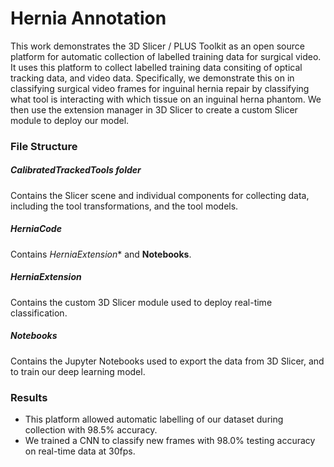 # Hernia Annotation

This work demonstrates the 3D Slicer / PLUS Toolkit as an open source platform for automatic collection of labelled training data for surgical video. 
It uses this platform to collect labelled training data consiting of optical tracking data, and video data. Specifically, we demonstrate this on
in classifying surgical video frames for inguinal hernia repair by classifying what tool is interacting with which tissue on an inguinal herna phantom. 
We then use the extension manager in 3D Slicer to create a custom Slicer module to deploy our model. 

### File Structure
##### CalibratedTrackedTools folder
Contains the Slicer scene and individual components for collecting data, including the tool transformations, and the tool models.
##### HerniaCode
Contains *HerniaExtension** and **Notebooks**.
##### HerniaExtension
Contains the custom 3D Slicer module used to deploy real-time classification.
##### Notebooks
Contains the Jupyter Notebooks used to export the data from 3D Slicer, and to train our deep learning model. 

### Results
- This platform allowed automatic labelling of our dataset during collection with 98.5% accuracy. 
- We trained a CNN to classify new frames with 98.0% testing accuracy on real-time data at 30fps. 
